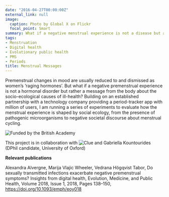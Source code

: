 ```yaml
---
date: "2016-04-27T00:00:00Z"
external_link: null
image:
  caption: Photo by Global X on Flickr
  focal_point: Smart
summary: What if a negative menstrual experience is not a disease but a cue that something might be wrong in one's ecology? 
tags:
- Menstruation
- Digital health
- Evolutionary public health
- PMS
- Periods
title: Menstrual Messages
---
```


Premenstrual changes in mood are usually reduced to and dismissed as women’s ‘raging hormones’. But what if a negative premenstrual experience is not a hormonal disorder but rather a message from the body about the socio-ecological causes of ill-health? Building on an established partnership with a technology company providing a period-tracker app with million of users, I am running a series of experiments to evaluate how the menstrual experience is shaped by social ecology, from the presence of pathogenic microorganisms to negative societal discourse about menstrual cycling. 

![Funded by the British Academy](https://www.thebritishacademy.ac.uk/funding/mid-career-fellowships/past-awards/2019/)

This project is in collaboration with ![Clue](https://helloclue.com/) and Gabriella Kountourides (DPhil candidate, University of Oxford)


**Relevant publications**

Alexandra Alvergne, Marija Vlajic Wheeler, Vedrana Högqvist Tabor, Do sexually transmitted infections exacerbate negative premenstrual symptoms? Insights from digital health, Evolution, Medicine, and Public Health, Volume 2018, Issue 1, 2018, Pages 138–150, https://doi.org/10.1093/emph/eoy018
